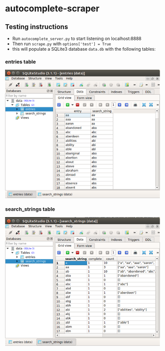 # autocomplete-scraper

## Testing instructions
 * Run `autocomplete_server.py` to start listening on localhost:8888
 * Then run `scrape.py` with `options['test'] = True`
 * this will populate a SQLite3 database `data.db` with the following tables:

### entries table
![Alt text](/entries.png?raw=true "entries table")

### search_strings table
![Alt text](/search_strings.png?raw=true "search_strings table")